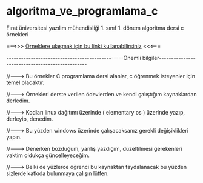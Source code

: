 # algoritma_ve_programlama_c

Fırat üniversitesi yazılım mühendisliği 1. sınıf 1. dönem algoritma dersi c örnekleri 

===>>> [Örneklere ulaşmak için bu linki kullanabilirsiniz](https://github.com/mucahitd/algoritma_ve_programlama_c/wiki) <<<===




------------------------------------------------Önemli bilgiler------------------------------------------------ 

//---> Bu örnekler C programlama dersi alanlar, c öğrenmek isteyenler için temel olacaktır. 

//---> Örnekleri derste verilen ödevlerden ve kendi çalıştığım kaynaklardan derledim. 

//---> Kodları linux dağıtımı üzerinde ( elementary os ) üzerinde yazıp, derleyip, denedim. 

//---> Bu yüzden windows üzerinde çalışacaksanız gerekli değişiklikleri yapın. 

//---> Denerken bozduğum, yanlış yazdığım, düzeltilmesi gerekenleri vaktim oldukça güncelleyeceğim. 

//---> Belki de yüzlerce öğrenci bu kaynaktan faydalanacak bu yüzden sizlerde katkıda bulunmaya çalışın lütfen.

